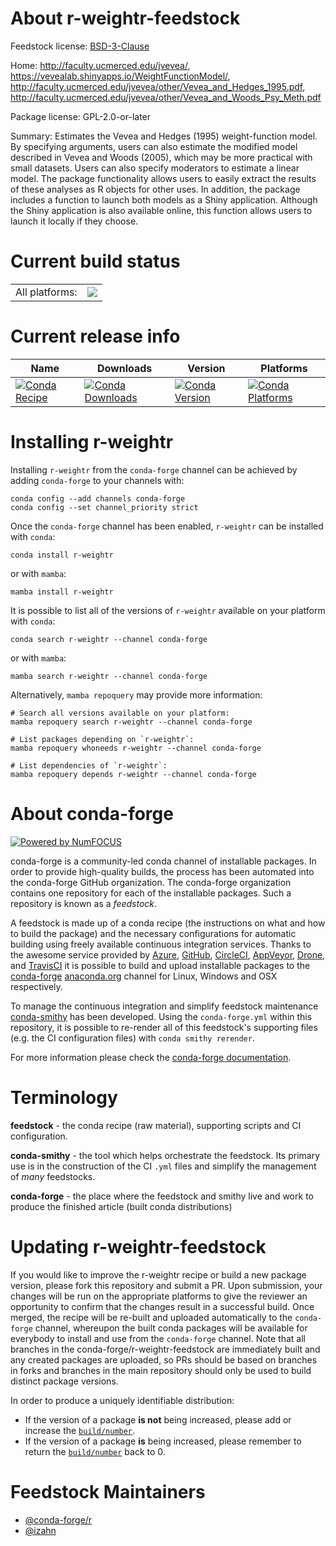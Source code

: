 About r-weightr-feedstock
=========================

Feedstock license: [BSD-3-Clause](https://github.com/conda-forge/r-weightr-feedstock/blob/main/LICENSE.txt)

Home: http://faculty.ucmerced.edu/jvevea/, https://vevealab.shinyapps.io/WeightFunctionModel/, http://faculty.ucmerced.edu/jvevea/other/Vevea_and_Hedges_1995.pdf, http://faculty.ucmerced.edu/jvevea/other/Vevea_and_Woods_Psy_Meth.pdf

Package license: GPL-2.0-or-later

Summary: Estimates the Vevea and Hedges (1995) weight-function model. By specifying arguments, users can also estimate the modified model described in Vevea and Woods (2005), which may be more practical with small datasets. Users can also specify moderators to estimate a linear model. The package functionality allows users to easily extract the results of these analyses as R objects for other uses. In addition, the package includes a function to launch both models as a Shiny application. Although the Shiny application is also available online, this function allows users to launch it locally if they choose.

Current build status
====================


<table><tr><td>All platforms:</td>
    <td>
      <a href="https://dev.azure.com/conda-forge/feedstock-builds/_build/latest?definitionId=13347&branchName=main">
        <img src="https://dev.azure.com/conda-forge/feedstock-builds/_apis/build/status/r-weightr-feedstock?branchName=main">
      </a>
    </td>
  </tr>
</table>

Current release info
====================

| Name | Downloads | Version | Platforms |
| --- | --- | --- | --- |
| [![Conda Recipe](https://img.shields.io/badge/recipe-r--weightr-green.svg)](https://anaconda.org/conda-forge/r-weightr) | [![Conda Downloads](https://img.shields.io/conda/dn/conda-forge/r-weightr.svg)](https://anaconda.org/conda-forge/r-weightr) | [![Conda Version](https://img.shields.io/conda/vn/conda-forge/r-weightr.svg)](https://anaconda.org/conda-forge/r-weightr) | [![Conda Platforms](https://img.shields.io/conda/pn/conda-forge/r-weightr.svg)](https://anaconda.org/conda-forge/r-weightr) |

Installing r-weightr
====================

Installing `r-weightr` from the `conda-forge` channel can be achieved by adding `conda-forge` to your channels with:

```
conda config --add channels conda-forge
conda config --set channel_priority strict
```

Once the `conda-forge` channel has been enabled, `r-weightr` can be installed with `conda`:

```
conda install r-weightr
```

or with `mamba`:

```
mamba install r-weightr
```

It is possible to list all of the versions of `r-weightr` available on your platform with `conda`:

```
conda search r-weightr --channel conda-forge
```

or with `mamba`:

```
mamba search r-weightr --channel conda-forge
```

Alternatively, `mamba repoquery` may provide more information:

```
# Search all versions available on your platform:
mamba repoquery search r-weightr --channel conda-forge

# List packages depending on `r-weightr`:
mamba repoquery whoneeds r-weightr --channel conda-forge

# List dependencies of `r-weightr`:
mamba repoquery depends r-weightr --channel conda-forge
```


About conda-forge
=================

[![Powered by
NumFOCUS](https://img.shields.io/badge/powered%20by-NumFOCUS-orange.svg?style=flat&colorA=E1523D&colorB=007D8A)](https://numfocus.org)

conda-forge is a community-led conda channel of installable packages.
In order to provide high-quality builds, the process has been automated into the
conda-forge GitHub organization. The conda-forge organization contains one repository
for each of the installable packages. Such a repository is known as a *feedstock*.

A feedstock is made up of a conda recipe (the instructions on what and how to build
the package) and the necessary configurations for automatic building using freely
available continuous integration services. Thanks to the awesome service provided by
[Azure](https://azure.microsoft.com/en-us/services/devops/), [GitHub](https://github.com/),
[CircleCI](https://circleci.com/), [AppVeyor](https://www.appveyor.com/),
[Drone](https://cloud.drone.io/welcome), and [TravisCI](https://travis-ci.com/)
it is possible to build and upload installable packages to the
[conda-forge](https://anaconda.org/conda-forge) [anaconda.org](https://anaconda.org/)
channel for Linux, Windows and OSX respectively.

To manage the continuous integration and simplify feedstock maintenance
[conda-smithy](https://github.com/conda-forge/conda-smithy) has been developed.
Using the ``conda-forge.yml`` within this repository, it is possible to re-render all of
this feedstock's supporting files (e.g. the CI configuration files) with ``conda smithy rerender``.

For more information please check the [conda-forge documentation](https://conda-forge.org/docs/).

Terminology
===========

**feedstock** - the conda recipe (raw material), supporting scripts and CI configuration.

**conda-smithy** - the tool which helps orchestrate the feedstock.
                   Its primary use is in the construction of the CI ``.yml`` files
                   and simplify the management of *many* feedstocks.

**conda-forge** - the place where the feedstock and smithy live and work to
                  produce the finished article (built conda distributions)


Updating r-weightr-feedstock
============================

If you would like to improve the r-weightr recipe or build a new
package version, please fork this repository and submit a PR. Upon submission,
your changes will be run on the appropriate platforms to give the reviewer an
opportunity to confirm that the changes result in a successful build. Once
merged, the recipe will be re-built and uploaded automatically to the
`conda-forge` channel, whereupon the built conda packages will be available for
everybody to install and use from the `conda-forge` channel.
Note that all branches in the conda-forge/r-weightr-feedstock are
immediately built and any created packages are uploaded, so PRs should be based
on branches in forks and branches in the main repository should only be used to
build distinct package versions.

In order to produce a uniquely identifiable distribution:
 * If the version of a package **is not** being increased, please add or increase
   the [``build/number``](https://docs.conda.io/projects/conda-build/en/latest/resources/define-metadata.html#build-number-and-string).
 * If the version of a package **is** being increased, please remember to return
   the [``build/number``](https://docs.conda.io/projects/conda-build/en/latest/resources/define-metadata.html#build-number-and-string)
   back to 0.

Feedstock Maintainers
=====================

* [@conda-forge/r](https://github.com/orgs/conda-forge/teams/r/)
* [@izahn](https://github.com/izahn/)

